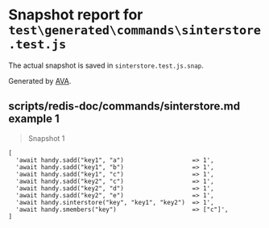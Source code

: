 # Snapshot report for `test\generated\commands\sinterstore.test.js`

The actual snapshot is saved in `sinterstore.test.js.snap`.

Generated by [AVA](https://ava.li).

## scripts/redis-doc/commands/sinterstore.md example 1

> Snapshot 1

    [
      'await handy.sadd("key1", "a")                   => 1',
      'await handy.sadd("key1", "b")                   => 1',
      'await handy.sadd("key1", "c")                   => 1',
      'await handy.sadd("key2", "c")                   => 1',
      'await handy.sadd("key2", "d")                   => 1',
      'await handy.sadd("key2", "e")                   => 1',
      'await handy.sinterstore("key", "key1", "key2")  => 1',
      'await handy.smembers("key")                     => ["c"]',
    ]

